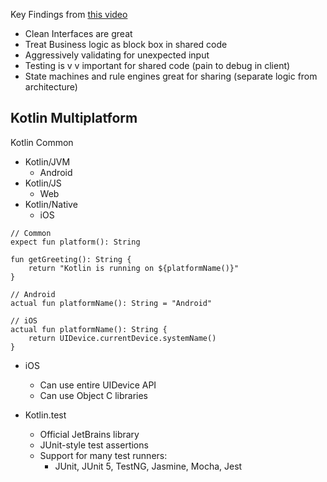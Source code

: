 
Key Findings from [this video](https://app.pluralsight.com/player?course=droidcon-sf-session-62&author=droidcon-sf&name=24002e08-547e-4a5f-809e-5ae5ce0e1302&clip=0&mode=live)
* Clean Interfaces are great
* Treat Business logic as block box in shared code
* Aggressively validating for unexpected input
* Testing is v v important for shared code (pain to debug in client)
* State machines and rule engines great for sharing (separate logic from architecture)

## Kotlin Multiplatform

Kotlin Common
* Kotlin/JVM
    * Android
* Kotlin/JS
    * Web
* Kotlin/Native
    * iOS
    
```
// Common
expect fun platform(): String

fun getGreeting(): String {
    return "Kotlin is running on ${platformName()}"
}

// Android
actual fun platformName(): String = "Android"

// iOS
actual fun platformName(): String {
    return UIDevice.currentDevice.systemName()
}
```
* iOS
    * Can use entire UIDevice API
    * Can use Object C libraries
    
* Kotlin.test
    * Official JetBrains library
    * JUnit-style test assertions
    * Support for many test runners:
        * JUnit, JUnit 5, TestNG, Jasmine, Mocha, Jest
